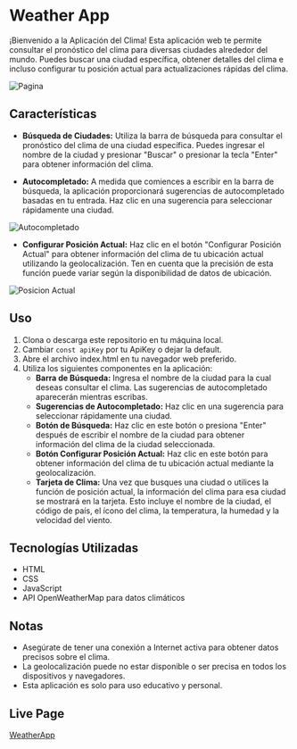 # Weather App

¡Bienvenido a la Aplicación del Clima! Esta aplicación web te permite consultar el pronóstico del clima para diversas ciudades alrededor del mundo. Puedes buscar una ciudad específica, obtener detalles del clima e incluso configurar tu posición actual para actualizaciones rápidas del clima.

![Pagina](https://media.discordapp.net/attachments/1052317488412643338/1142958856335523860/image.png?width=576&height=245)

## Características

- **Búsqueda de Ciudades:** Utiliza la barra de búsqueda para consultar el pronóstico del clima de una ciudad específica. Puedes ingresar el nombre de la ciudad y presionar "Buscar" o presionar la tecla "Enter" para obtener información del clima.

- **Autocompletado:** A medida que comiences a escribir en la barra de búsqueda, la aplicación proporcionará sugerencias de autocompletado basadas en tu entrada. Haz clic en una sugerencia para seleccionar rápidamente una ciudad.

![Autocompletado](https://media.discordapp.net/attachments/1052317488412643338/1142959298251608064/image.png?width=576&height=268)

- **Configurar Posición Actual:** Haz clic en el botón "Configurar Posición Actual" para obtener información del clima de tu ubicación actual utilizando la geolocalización. Ten en cuenta que la precisión de esta función puede variar según la disponibilidad de datos de ubicación.

![Posicion Actual](https://media.discordapp.net/attachments/1052317488412643338/1142959375019941988/image.png?width=576&height=260)

## Uso

1. Clona o descarga este repositorio en tu máquina local.
2. Cambiar ``const apiKey`` por tu ApiKey o dejar la default.
3. Abre el archivo index.html en tu navegador web preferido.
4. Utiliza los siguientes componentes en la aplicación:
   - **Barra de Búsqueda:** Ingresa el nombre de la ciudad para la cual deseas consultar el clima. Las sugerencias de autocompletado aparecerán mientras escribas.
   - **Sugerencias de Autocompletado:** Haz clic en una sugerencia para seleccionar rápidamente una ciudad.
   - **Botón de Búsqueda:** Haz clic en este botón o presiona "Enter" después de escribir el nombre de la ciudad para obtener información del clima de la ciudad seleccionada.
   - **Botón Configurar Posición Actual:** Haz clic en este botón para obtener información del clima de tu ubicación actual mediante la geolocalización.
   - **Tarjeta de Clima:** Una vez que busques una ciudad o utilices la función de posición actual, la información del clima para esa ciudad se mostrará en la tarjeta. Esto incluye el nombre de la ciudad, el código de país, el ícono del clima, la temperatura, la humedad y la velocidad del viento.

## Tecnologías Utilizadas

- HTML
- CSS
- JavaScript
- API OpenWeatherMap para datos climáticos

## Notas

- Asegúrate de tener una conexión a Internet activa para obtener datos precisos sobre el clima.
- La geolocalización puede no estar disponible o ser precisa en todos los dispositivos y navegadores.
- Esta aplicación es solo para uso educativo y personal.


## Live Page
[WeatherApp]([https://duckduckgo.com](https://cristiancastt.github.io/WeatherApp/)https://cristiancastt.github.io/WeatherApp/)

